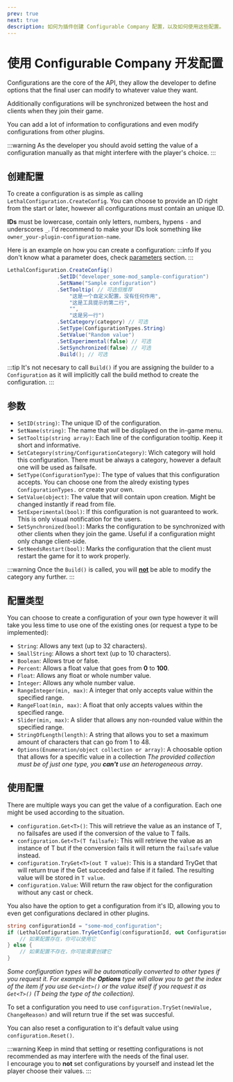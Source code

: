 ```yaml
---
prev: true
next: true
description: 如何为插件创建 Configurable Company 配置，以及如何使用这些配置。
---
```


# 使用 Configurable Company 开发配置

Configurations are the core of the API, they allow the developer to define options that the final user can modify to whatever value they want.

Additionally configurations will be synchronized between the host and clients when they join their game.

You can add a lot of information to configurations and even modify configurations from other plugins.

:::warning
As the developer you should avoid setting the value of a configuration manually as that might interfere with the player's choice.
:::

## 创建配置

To create a configuration is as simple as calling `LethalConfiguration.CreateConfig`. You can choose to provide an ID right from the start or later, however all configurations must contain an unique ID.

**IDs** must be lowercase, contain only letters, numbers, hypens `-` and underscores `_`. I'd recommend to make your IDs look something like `owner_your-plugin-configuration-name`.

Here is an example on how you can create a configuration:
:::info
If you don't know what a parameter does, check [parameters](#parameters) section.
:::

```csharp
LethalConfiguration.CreateConfig()
                .SetID("developer_some-mod_sample-configuration")
                .SetName("Sample configuration")
                .SetTooltip( // 可选但推荐
                    "这是一个自定义配置，没有任何作用",
                    "这是工具提示的第二行",
                    "",
                    "这是另一行")
                .SetCategory(category) // 可选
                .SetType(ConfigurationTypes.String)
                .SetValue("Random value")
                .SetExperimental(false) // 可选
                .SetSynchronized(false) // 可选
                .Build(); // 可选
```

:::tip
It's not necesary to call `Build()` if you are assigning the builder to a `Configuration` as it will implicitly call the build method to create the configuration.
:::

## 参数

- `SetID(string)`: The unique ID of the configuration.
- `SetName(string)`: The name that will be displayed on the in-game menu.
- `SetTooltip(string array)`: Each line of the configuration tooltip. Keep it short and informative.
- `SetCategory(string/ConfigurationCategory)`: Wich category will hold this configuration. There must be always a category, however a default one will be used as failsafe.
- `SetType(ConfigurationType)`: The type of values that this configuration accepts. You can choose one from the alredy existing types `ConfigurationTypes.` or create your own.
- `SetValue(object)`: The value that will contain upon creation. Might be changed instantly if read from file.
- `SetExperimental(bool)`: If this configuration is not guaranteed to work. This is only visual notification for the users.
- `SetSynchronized(bool)`: Marks the configuration to be synchronized with other clients when they join the game. Useful if a configuration might only change client-side.
- `SetNeedsRestart(bool)`: Marks the configuration that the client must restart the game for it to work properly.

:::warning
Once the `Build()` is called, you will <u>**not**</u> be able to modify the category any further.
:::

## 配置类型

You can choose to create a configuration of your own type however it will take you less time to use one of the existing ones (or request a type to be implemented):

- `String`: Allows any text (up to 32 characters).
- `SmallString`: Allows a short text (up to 10 characters).
- `Boolean`: Allows true or false.
- `Percent`: Allows a float value that goes from **0** to **100**.
- `Float`: Allows any float or whole number value.
- `Integer`: Allows any whole number value.
- `RangeInteger(min, max)`: A integer that only accepts value within the specified range.
- `RangeFloat(min, max)`: A float that only accepts values within the specified range.
- `Slider(min, max)`: A slider that allows any non-rounded value within the specified range.
- `StringOfLength(length)`: A string that allows you to set a maximum amount of characters that can go from 1 to 48.
- `Options(Enumeration/object collection or array)`: A choosable option that allows for a specific value in a collection _The provided collection must be of just one type, you **can't** use an heterogeneous array_.

## 使用配置

There are multiple ways you can get the value of a configuration. Each one might be used according to the situation.

- `configuration.Get<T>()`: This will retrieve the value as an instance of T, no failsafes are used if the conversion of the value to T fails.
- `configuration.Get<T>(T failsafe)`: This will retrieve the value as an instance of T but if the conversion fails it will return the `failsafe` value instead.
- `configuration.TryGet<T>(out T value)`: This is a standard TryGet that will return true if the Get succeded and false if it failed. The resulting value will be stored in `T value`.
- `configuration.Value`: Will return the raw object for the configuration without any cast or check.

You also have the option to get a configuration from it's ID, allowing you to even get configurations declared in other plugins.

```csharp
string configurationId = "some-mod_configuration";
if (LethalConfiguration.TryGetConfig(configurationId, out Configuration category)) {
    // 如果配置存在，你可以使用它
} else {
    // 如果配置不存在，你可能需要创建它
}
```

_Some configuration types will be automatically converted to other types if you request it. For example the **Options** type will allow you to get the index of the item if you use `Get<int>()` or the value itself if you request it as `Get<T>()` (T being the type of the collection)._

To set a configuration you need to use `configuration.TrySet(newValue, ChangeReason)` and will return true if the set was succesful.

You can also reset a configuration to it's default value using `configuration.Reset()`.

:::warning
Keep in mind that setting or resetting configurations is not recommended as may interfere with the needs of the final user.\
I encourage you to **not** set configurations by yourself and instead let the player choose their values.
:::
